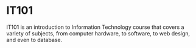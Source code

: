 # IT101
IT101 is an introduction to Information Technology course that covers a variety of subjects, from computer hardware, to software, to web design, and even to database.
